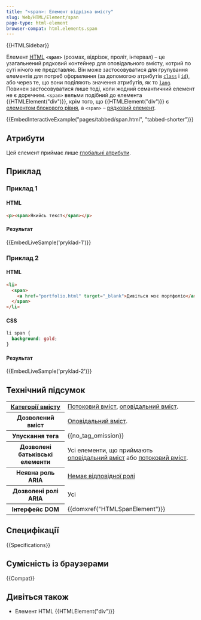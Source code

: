 ```yaml
---
title: "<span>: Елемент відрізка вмісту"
slug: Web/HTML/Element/span
page-type: html-element
browser-compat: html.elements.span
---
```


{{HTMLSidebar}}

Елемент [HTML](/uk/docs/Web/HTML) **`<span>`** (розмах, відрізок, проліт, інтервал) – це узагальнений рядковий контейнер для оповідального вмісту, котрий по суті нічого не представляє. Він може застосовуватися для групування елементів для потреб оформлення (за допомогою атрибутів [`class`](/uk/docs/Web/HTML/Global_attributes#class) і [`id`](/uk/docs/Web/HTML/Global_attributes#id)), або через те, що вони поділяють значення атрибутів, як то [`lang`](/uk/docs/Web/HTML/Global_attributes#lang). Повинен застосовуватися лише тоді, коли жодний семантичний елемент не є доречним. `<span>` вельми подібний до елемента {{HTMLElement("div")}}, крім того, що {{HTMLElement("div")}} є [елементом блокового рівня](/uk/docs/Web/HTML/Block-level_elements), а `<span>` – [рядковий елемент](/uk/docs/Web/HTML/Inline_elements).

{{EmbedInteractiveExample("pages/tabbed/span.html", "tabbed-shorter")}}

## Атрибути

Цей елемент приймає лише [глобальні атрибути](/uk/docs/Web/HTML/Global_attributes).

## Приклад

### Приклад 1

#### HTML

```html
<p><span>Якийсь текст</span></p>
```

#### Результат

{{EmbedLiveSample('pryklad-1')}}

### Приклад 2

#### HTML

```html
<li>
  <span>
    <a href="portfolio.html" target="_blank">Дивіться моє портфоліо</a>
  </span>
</li>
```

#### CSS

```css
li span {
  background: gold;
}
```

#### Результат

{{EmbedLiveSample('pryklad-2')}}

## Технічний підсумок

<table class="properties">
  <tbody>
    <tr>
      <th scope="row">
        <a href="/uk/docs/Web/HTML/Content_categories"
          >Категорії вмісту</a
        >
      </th>
      <td>
        <a href="/uk/docs/Web/HTML/Content_categories#potokovyi-vmist"
          >Потоковий вміст</a
        >,
        <a href="/uk/docs/Web/HTML/Content_categories#opovidalnyi-vmist"
          >оповідальний вміст</a
        >.
      </td>
    </tr>
    <tr>
      <th scope="row">Дозволений вміст</th>
      <td>
        <a href="/uk/docs/Web/HTML/Content_categories#opovidalnyi-vmist"
          >Оповідальний вміст</a
        >.
      </td>
    </tr>
    <tr>
      <th scope="row">Упускання тега</th>
      <td>{{no_tag_omission}}</td>
    </tr>
    <tr>
      <th scope="row">Дозволені батьківські елементи</th>
      <td>
        Усі елементи, що приймають
        <a href="/uk/docs/Web/HTML/Content_categories#opovidalnyi-vmist"
          >оповідальний вміст</a
        > або
        <a href="/uk/docs/Web/HTML/Content_categories#potokovyi-vmist"
          >потоковий вміст</a
        >.
      </td>
    </tr>
    <tr>
      <th scope="row">Неявна роль ARIA</th>
      <td>
        <a href="https://www.w3.org/TR/html-aria/#dfn-no-corresponding-role"
          >Немає відповідної ролі</a
        >
      </td>
    </tr>
    <tr>
      <th scope="row">Дозволені ролі ARIA</th>
      <td>Усі</td>
    </tr>
    <tr>
      <th scope="row">Інтерфейс DOM</th>
      <td>
        {{domxref("HTMLSpanElement")}}
      </td>
    </tr>
  </tbody>
</table>

## Специфікації

{{Specifications}}

## Сумісність із браузерами

{{Compat}}

## Дивіться також

- Елемент HTML {{HTMLElement("div")}}
